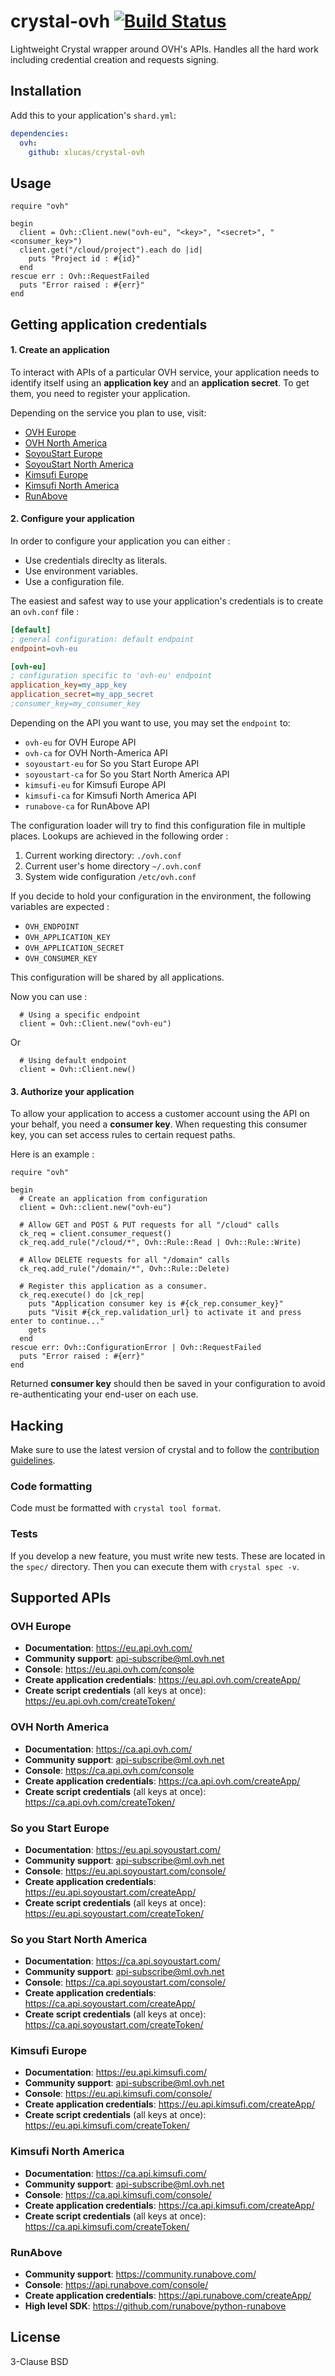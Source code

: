# crystal-ovh [![Build Status](https://travis-ci.org/xlucas/crystal-ovh.svg?branch=master)](https://travis-ci.org/xlucas/crystal-ovh)

Lightweight Crystal wrapper around OVH's APIs. Handles all the hard work including credential creation and requests signing.



## Installation


Add this to your application's `shard.yml`:

```yaml
dependencies:
  ovh:
    github: xlucas/crystal-ovh
```



## Usage


```crystal
require "ovh"

begin
  client = Ovh::Client.new("ovh-eu", "<key>", "<secret>", "<consumer_key>")
  client.get("/cloud/project").each do |id|
    puts "Project id : #{id}"
  end
rescue err : Ovh::RequestFailed
  puts "Error raised : #{err}"
end
```



## Getting application credentials

#### 1. Create an application


To interact with APIs of a particular OVH service, your application needs to identify itself using an **application key** and an **application secret**. To get them, you need to register your application.

Depending on the service you plan to use, visit:

- [OVH Europe](https://eu.api.ovh.com/createApp/)
- [OVH North America](https://ca.api.ovh.com/createApp/)
- [SoyouStart Europe](https://eu.api.soyoustart.com/createApp/)
- [SoyouStart North America](https://ca.api.soyoustart.com/createApp/)
- [Kimsufi Europe](https://eu.api.kimsufi.com/createApp/)
- [Kimsufi North America](https://ca.api.kimsufi.com/createApp/)
- [RunAbove](https://api.runabove.com/createApp/)


#### 2. Configure your application


In order to configure your application you can either :
- Use credentials direclty as literals.
- Use environment variables.
- Use a configuration file.


The easiest and safest way to use your application's credentials is to create an `ovh.conf` file :

```ini
[default]
; general configuration: default endpoint
endpoint=ovh-eu

[ovh-eu]
; configuration specific to 'ovh-eu' endpoint
application_key=my_app_key
application_secret=my_app_secret
;consumer_key=my_consumer_key
```

Depending on the API you want to use, you may set the ``endpoint`` to:

* ``ovh-eu`` for OVH Europe API
* ``ovh-ca`` for OVH North-America API
* ``soyoustart-eu`` for So you Start Europe API
* ``soyoustart-ca`` for So you Start North America API
* ``kimsufi-eu`` for Kimsufi Europe API
* ``kimsufi-ca`` for Kimsufi North America API
* ``runabove-ca`` for RunAbove API


The configuration loader will try to find this configuration file in multiple places. Lookups are achieved in the following order :

1. Current working directory: ``./ovh.conf``
2. Current user's home directory ``~/.ovh.conf``
3. System wide configuration ``/etc/ovh.conf``



If you decide to hold your configuration in the environment, the following variables are expected :
- `OVH_ENDPOINT`
- `OVH_APPLICATION_KEY`
- `OVH_APPLICATION_SECRET`
- `OVH_CONSUMER_KEY`

This configuration will be shared by all applications.

Now you can use :

```crystal
  # Using a specific endpoint
  client = Ovh::Client.new("ovh-eu")
```

Or

```crystal
  # Using default endpoint
  client = Ovh::Client.new()
```



#### 3. Authorize your application


To allow your application to access a customer account using the API on your behalf, you need a **consumer key**. When requesting this consumer key, you can set access rules to certain request paths.

Here is an example :

```crystal
require "ovh"

begin
  # Create an application from configuration
  client = Ovh::client.new("ovh-eu")

  # Allow GET and POST & PUT requests for all "/cloud" calls
  ck_req = client.consumer_request()
  ck_req.add_rule("/cloud/*", Ovh::Rule::Read | Ovh::Rule::Write)

  # Allow DELETE requests for all "/domain" calls
  ck_req.add_rule("/domain/*", Ovh::Rule::Delete)

  # Register this application as a consumer.
  ck_req.execute() do |ck_rep|
    puts "Application consumer key is #{ck_rep.consumer_key}"
    puts "Visit #{ck_rep.validation_url} to activate it and press enter to continue..."
    gets
  end
rescue err: Ovh::ConfigurationError | Ovh::RequestFailed
  puts "Error raised : #{err}"
end
```

Returned **consumer key** should then be saved in your configuration to avoid re-authenticating your end-user on each use.



## Hacking

Make sure to use the latest version of crystal and to follow the [contribution guidelines](CONTRIBUTING.md).

### Code formatting

Code must be formatted with `crystal tool format`.

### Tests

If you develop a new feature, you must write new tests. These are located in the `spec/` directory. Then you can execute them with `crystal spec -v`.




## Supported APIs

### OVH Europe

- **Documentation**: https://eu.api.ovh.com/
- **Community support**: api-subscribe@ml.ovh.net
- **Console**: https://eu.api.ovh.com/console
- **Create application credentials**: https://eu.api.ovh.com/createApp/
- **Create script credentials** (all keys at once): https://eu.api.ovh.com/createToken/

### OVH North America

- **Documentation**: https://ca.api.ovh.com/
- **Community support**: api-subscribe@ml.ovh.net
- **Console**: https://ca.api.ovh.com/console
- **Create application credentials**: https://ca.api.ovh.com/createApp/
- **Create script credentials** (all keys at once): https://ca.api.ovh.com/createToken/

### So you Start Europe

- **Documentation**: https://eu.api.soyoustart.com/
- **Community support**: api-subscribe@ml.ovh.net
- **Console**: https://eu.api.soyoustart.com/console/
- **Create application credentials**: https://eu.api.soyoustart.com/createApp/
- **Create script credentials** (all keys at once): https://eu.api.soyoustart.com/createToken/

### So you Start North America

- **Documentation**: https://ca.api.soyoustart.com/
- **Community support**: api-subscribe@ml.ovh.net
- **Console**: https://ca.api.soyoustart.com/console/
- **Create application credentials**: https://ca.api.soyoustart.com/createApp/
- **Create script credentials** (all keys at once): https://ca.api.soyoustart.com/createToken/

### Kimsufi Europe

- **Documentation**: https://eu.api.kimsufi.com/
- **Community support**: api-subscribe@ml.ovh.net
- **Console**: https://eu.api.kimsufi.com/console/
- **Create application credentials**: https://eu.api.kimsufi.com/createApp/
- **Create script credentials** (all keys at once): https://eu.api.kimsufi.com/createToken/

### Kimsufi North America

- **Documentation**: https://ca.api.kimsufi.com/
- **Community support**: api-subscribe@ml.ovh.net
- **Console**: https://ca.api.kimsufi.com/console/
- **Create application credentials**: https://ca.api.kimsufi.com/createApp/
- **Create script credentials** (all keys at once): https://ca.api.kimsufi.com/createToken/

### RunAbove

- **Community support**: https://community.runabove.com/
- **Console**: https://api.runabove.com/console/
- **Create application credentials**: https://api.runabove.com/createApp/
- **High level SDK**: https://github.com/runabove/python-runabove



## License

3-Clause BSD
